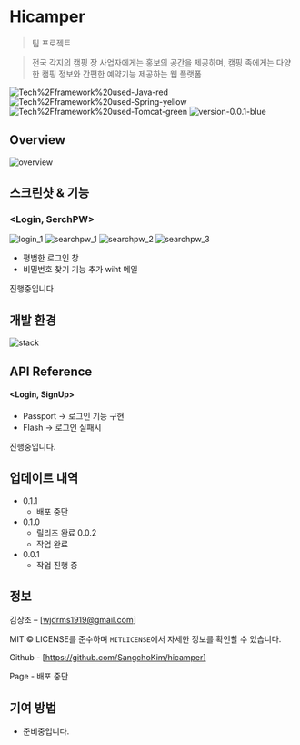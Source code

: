 # Hicamper

> 팀 프로젝트

> 전국 각지의 캠핑 장 사업자에게는 홍보의 공간을 제공하며, 캠핑 족에게는 다양한 캠핑 정보와 간편한 예약기능 제공하는 웹 플랫폼

![Tech%2Fframework%20used-Java-red](https://img.shields.io/badge/Tech%2Fframework%20used-Java-red.svg)
![Tech%2Fframework%20used-Spring-yellow](https://img.shields.io/badge/Tech%2Fframework%20used-Spring-yellow.svg)
![Tech%2Fframework%20used-Tomcat-green](https://img.shields.io/badge/Tech%2Fframework%20used-Tomcat-green.svg)
![version-0.0.1-blue](https://img.shields.io/badge/version-0.0.1-blue)

## Overview
![overview](https://user-images.githubusercontent.com/36231361/65935266-7e116b00-e453-11e9-825c-fe882cbd34ec.png)

## 스크린샷 & 기능 

### <Login, SerchPW>

![login_1](https://user-images.githubusercontent.com/36231361/65936168-a3ec3f00-e456-11e9-8cfc-9197c81b6a69.png)
![searchpw_1](https://user-images.githubusercontent.com/36231361/65936165-a353a880-e456-11e9-8ea7-edf64c268125.png)
![searchpw_2](https://user-images.githubusercontent.com/36231361/65936166-a353a880-e456-11e9-84a0-b460c4242b92.png)
![searchpw_3](https://user-images.githubusercontent.com/36231361/65936167-a3ec3f00-e456-11e9-9295-8b998ba75c2e.png)

- 평범한 로그인 창  
- 비밀번호 찾기 기능 추가 wiht 메일

진행중입니다

## 개발 환경 
![stack](https://user-images.githubusercontent.com/36231361/65936016-042eb100-e456-11e9-8007-c0b0e6eb57a4.png)

## API Reference

#### <Login, SignUp>
- Passport -> 로그인 기능 구현
- Flash -> 로그인 실패시

진행중입니다.
 
## 업데이트 내역

* 0.1.1
    * 배포 중단
* 0.1.0
    * 릴리즈 완료
 0.0.2
    * 작업 완료    
* 0.0.1
    * 작업 진행 중

## 정보

김상초 – [wjdrms1919@gmail.com] 

MIT © LICENSE를 준수하며 ``MITLICENSE``에서 자세한 정보를 확인할 수 있습니다.

Github - [https://github.com/SangchoKim/hicamper]

Page - 배포 중단

## 기여 방법

- 준비중입니다. 
